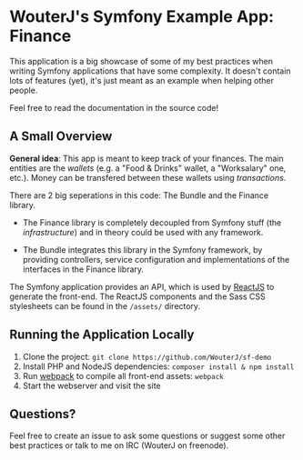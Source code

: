 WouterJ's Symfony Example App: Finance
======================================

This application is a big showcase of some of my best practices when
writing Symfony applications that have some complexity. It doesn't
contain lots of features (yet), it's just meant as an example when
helping other people.

Feel free to read the documentation in the source code!

A Small Overview
----------------

**General idea**: This app is meant to keep track of your finances.
The main entities are the *wallets* (e.g. a "Food & Drinks" wallet, a
"Worksalary" one, etc.). Money can be transfered between these wallets
using *transactions*.

There are 2 big seperations in this code: The Bundle and the Finance
library.

 * The Finance library is completely decoupled from Symfony stuff
(the *infrastructure*) and in theory could be used with any framework.

 * The Bundle integrates this library in the Symfony framework, by
   providing controllers, service configuration and implementations of
   the interfaces in the Finance library.

The Symfony application provides an API, which is used by [ReactJS][reactjs]
to generate the front-end. The ReactJS components and the Sass CSS stylesheets
can be found in the `/assets/` directory.

Running the Application Locally
-------------------------------

 1. Clone the project: `git clone https://github.com/WouterJ/sf-demo`
 2. Install PHP and NodeJS dependencies: `composer install & npm install`
 3. Run [webpack][webpack] to compile all front-end assets: `webpack`
 4. Start the webserver and visit the site

Questions?
----------

Feel free to create an issue to ask some questions or suggest some other
best practices or talk to me on IRC (WouterJ on freenode).

 [reactjs]: https://facebook.github.io/react/
 [webpack]: https://webpack.github.io/
